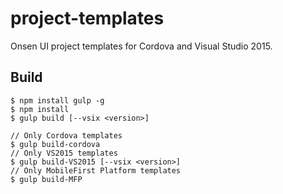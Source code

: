 # project-templates

Onsen UI project templates for Cordova and Visual Studio 2015.

## Build

```
$ npm install gulp -g
$ npm install
$ gulp build [--vsix <version>]

// Only Cordova templates
$ gulp build-cordova
// Only VS2015 templates
$ gulp build-VS2015 [--vsix <version>]
// Only MobileFirst Platform templates
$ gulp build-MFP

```
